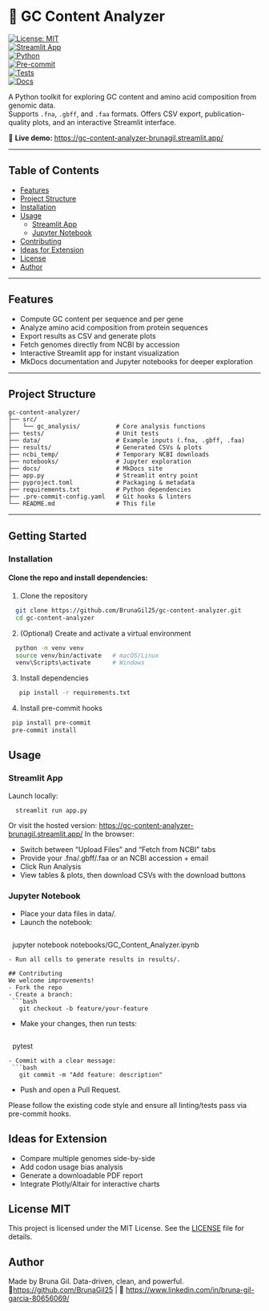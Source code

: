 # 🧬 GC Content Analyzer

[![License: MIT](https://img.shields.io/badge/License-MIT-blue.svg)](https://github.com/BrunaGil25/gc-content-analyzer/blob/main/LICENSE)  
[![Streamlit App](https://img.shields.io/badge/Streamlit-Live_App-orange.svg)](https://gc-content-analyzer-brunagil.streamlit.app/)  
[![Python](https://img.shields.io/badge/Python-3.10%2B-blue.svg)](https://www.python.org/downloads/)  
[![Pre-commit](https://img.shields.io/badge/pre--commit-enabled-brightgreen.svg)](https://pre-commit.com/)  
[![Tests](https://img.shields.io/badge/tests-passing-success.svg)](https://github.com/BrunaGil25/gc-content-analyzer/actions)  
[![Docs](https://img.shields.io/badge/docs-MkDocs-lightgrey.svg)](https://github.com/BrunaGil25/gc-content-analyzer/tree/main/docs)

A Python toolkit for exploring GC content and amino acid composition from genomic data.  
Supports `.fna`, `.gbff`, and `.faa` formats. Offers CSV export, publication-quality plots, and an interactive Streamlit interface.

🔗 **Live demo:** https://gc-content-analyzer-brunagil.streamlit.app/

---

## Table of Contents

- [Features](#features)  
- [Project Structure](#project-structure)  
- [Installation](#installation)  
- [Usage](#usage)  
  - [Streamlit App](#streamlit-app)  
  - [Jupyter Notebook](#jupyter-notebook)  
- [Contributing](#contributing)
- [Ideas for Extension](#Ideas-for-extension)
- [License](#license)  
- [Author](#author)  

---

## Features

- Compute GC content per sequence and per gene  
- Analyze amino acid composition from protein sequences  
- Export results as CSV and generate plots  
- Fetch genomes directly from NCBI by accession  
- Interactive Streamlit app for instant visualization  
- MkDocs documentation and Jupyter notebooks for deeper exploration  

---

## Project Structure
 ```text
gc-content-analyzer/ 
├── src/
│   └── gc_analysis/          # Core analysis functions
├── tests/                    # Unit tests
├── data/                     # Example inputs (.fna, .gbff, .faa)
├── results/                  # Generated CSVs & plots
├── ncbi_temp/                # Temporary NCBI downloads
├── notebooks/                # Jupyter exploration
├── docs/                     # MkDocs site
├── app.py                    # Streamlit entry point
├── pyproject.toml            # Packaging & metadata
├── requirements.txt          # Python dependencies
├── .pre-commit-config.yaml   # Git hooks & linters
└── README.md                 # This file
 ```
---

## Getting Started

### Installation

#### Clone the repo and install dependencies:

1. Clone the repository
 ```bash  
   git clone https://github.com/BrunaGil25/gc-content-analyzer.git
   cd gc-content-analyzer
 ```
2. (Optional) Create and activate a virtual environment
 ```bash
   python -m venv venv
   source venv/bin/activate   # macOS/Linux
   venv\Scripts\activate      # Windows
 ```
3. Install dependencies
```bash  
   pip install -r requirements.txt
 ```
4. Install pre-commit hooks
 ```bash
  pip install pre-commit
  pre-commit install
 ```
## Usage
### Streamlit App
Launch locally:
 ```bash
   streamlit run app.py
```
Or visit the hosted version:
https://gc-content-analyzer-brunagil.streamlit.app/
In the browser:
- Switch between “Upload Files” and “Fetch from NCBI” tabs
- Provide your .fna/.gbff/.faa or an NCBI accession + email
- Click Run Analysis
- View tables & plots, then download CSVs with the download buttons

### Jupyter Notebook
- Place your data files in data/.
- Launch the notebook:
   ```bash
   jupyter notebook notebooks/GC_Content_Analyzer.ipynb
  ```
- Run all cells to generate results in results/.

## Contributing
We welcome improvements!
- Fork the repo
- Create a branch:
   ```bash
   git checkout -b feature/your-feature
  ```
- Make your changes, then run tests:
   ```bash
   pytest
  ```
- Commit with a clear message:
   ```bash
   git commit -m "Add feature: description"
  ```
- Push and open a Pull Request.

Please follow the existing code style and ensure all linting/tests pass via pre-commit hooks.

## Ideas for Extension
- Compare multiple genomes side-by-side
- Add codon usage bias analysis
- Generate a downloadable PDF report
- Integrate Plotly/Altair for interactive charts

## License MIT 
This project is licensed under the MIT License. See the [LICENSE](LICENSE) file for details.

## Author
Made by Bruna Gil. Data-driven, clean, and powerful.
🔗https://github.com/BrunaGil25 | 🔗 https://www.linkedin.com/in/bruna-gil-garcia-80656069/
